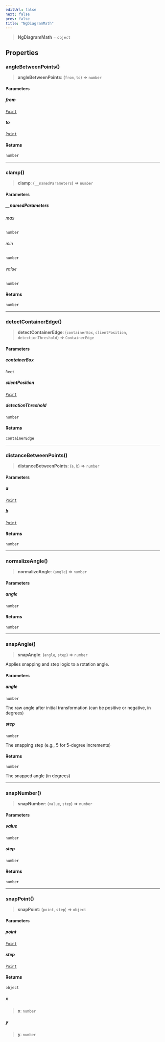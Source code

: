 ```yaml
---
editUrl: false
next: false
prev: false
title: "NgDiagramMath"
---
```


> **NgDiagramMath** = `object`

## Properties

### angleBetweenPoints()

> **angleBetweenPoints**: (`from`, `to`) => `number`

#### Parameters

##### from

[`Point`](/api/types/point/)

##### to

[`Point`](/api/types/point/)

#### Returns

`number`

***

### clamp()

> **clamp**: (`__namedParameters`) => `number`

#### Parameters

##### \_\_namedParameters

###### max

`number`

###### min

`number`

###### value

`number`

#### Returns

`number`

***

### detectContainerEdge()

> **detectContainerEdge**: (`containerBox`, `clientPosition`, `detectionThreshold`) => `ContainerEdge`

#### Parameters

##### containerBox

`Rect`

##### clientPosition

[`Point`](/api/types/point/)

##### detectionThreshold

`number`

#### Returns

`ContainerEdge`

***

### distanceBetweenPoints()

> **distanceBetweenPoints**: (`a`, `b`) => `number`

#### Parameters

##### a

[`Point`](/api/types/point/)

##### b

[`Point`](/api/types/point/)

#### Returns

`number`

***

### normalizeAngle()

> **normalizeAngle**: (`angle`) => `number`

#### Parameters

##### angle

`number`

#### Returns

`number`

***

### snapAngle()

> **snapAngle**: (`angle`, `step`) => `number`

Applies snapping and step logic to a rotation angle.

#### Parameters

##### angle

`number`

The raw angle after initial transformation (can be positive or negative, in degrees)

##### step

`number`

The snapping step (e.g., 5 for 5-degree increments)

#### Returns

`number`

The snapped angle (in degrees)

***

### snapNumber()

> **snapNumber**: (`value`, `step`) => `number`

#### Parameters

##### value

`number`

##### step

`number`

#### Returns

`number`

***

### snapPoint()

> **snapPoint**: (`point`, `step`) => `object`

#### Parameters

##### point

[`Point`](/api/types/point/)

##### step

[`Point`](/api/types/point/)

#### Returns

`object`

##### x

> **x**: `number`

##### y

> **y**: `number`
